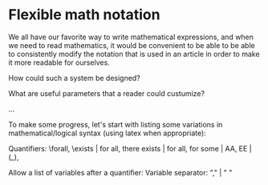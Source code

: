 # Flexible math notation

We all have our favorite way to write mathematical expressions, and when we need to read mathematics, 
it would be convenient to be able to be able to consistently modify the notation that is used in an article
in order to make it more readable for ourselves. 

How could such a system be designed? 

What are useful parameters that a reader could custumize?

...

To make some progress, let's start with listing some variations in mathematical/logical syntax (using latex when appropriate):

Quantifiers: \forall, \exists | for all, there exists | for all, for some | AA, EE | (_), 

Allow a list of variables after a quantifier: Variable separator: "," | " "

